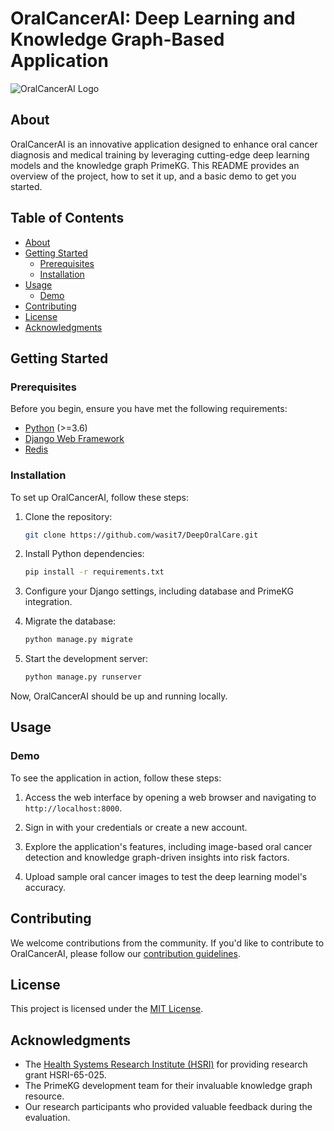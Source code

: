 # OralCancerAI: Deep Learning and Knowledge Graph-Based Application

![OralCancerAI Logo](logo.png)

## About

OralCancerAI is an innovative application designed to enhance oral cancer diagnosis and medical training by leveraging cutting-edge deep learning models and the knowledge graph PrimeKG. This README provides an overview of the project, how to set it up, and a basic demo to get you started.

## Table of Contents
- [About](#about)
- [Getting Started](#getting-started)
  - [Prerequisites](#prerequisites)
  - [Installation](#installation)
- [Usage](#usage)
  - [Demo](#demo)
- [Contributing](#contributing)
- [License](#license)
- [Acknowledgments](#acknowledgments)

## Getting Started

### Prerequisites

Before you begin, ensure you have met the following requirements:

- [Python](https://www.python.org/downloads/) (>=3.6)
- [Django Web Framework](https://www.djangoproject.com/download/)
- [Redis](https://redis.io/download)

### Installation

To set up OralCancerAI, follow these steps:

1. Clone the repository:

   ```bash
   git clone https://github.com/wasit7/DeepOralCare.git
   ```

2. Install Python dependencies:

   ```bash
   pip install -r requirements.txt
   ```

3. Configure your Django settings, including database and PrimeKG integration.

4. Migrate the database:

   ```bash
   python manage.py migrate
   ```

5. Start the development server:

   ```bash
   python manage.py runserver
   ```

Now, OralCancerAI should be up and running locally.

## Usage

### Demo

To see the application in action, follow these steps:

1. Access the web interface by opening a web browser and navigating to `http://localhost:8000`.

2. Sign in with your credentials or create a new account.

3. Explore the application's features, including image-based oral cancer detection and knowledge graph-driven insights into risk factors.

4. Upload sample oral cancer images to test the deep learning model's accuracy.

## Contributing

We welcome contributions from the community. If you'd like to contribute to OralCancerAI, please follow our [contribution guidelines](CONTRIBUTING.md).

## License

This project is licensed under the [MIT License](LICENSE).

## Acknowledgments

- The [Health Systems Research Institute (HSRI)](https://www.hsri.or.th/) for providing research grant HSRI-65-025.
- The PrimeKG development team for their invaluable knowledge graph resource.
- Our research participants who provided valuable feedback during the evaluation.
